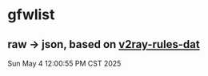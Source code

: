# gfwlist
## raw -> json, based on [v2ray-rules-dat](https://github.com/Loyalsoldier/v2ray-rules-dat)
Sun May  4 12:00:55 PM CST 2025

